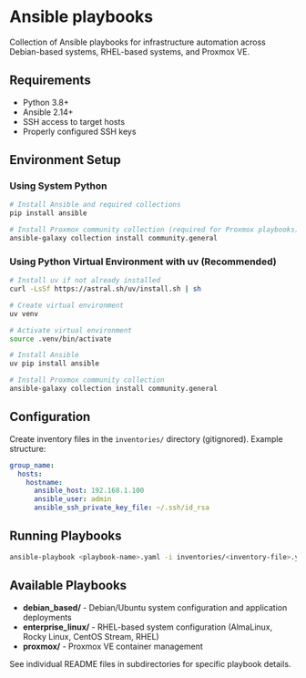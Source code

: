 # Ansible playbooks

Collection of Ansible playbooks for infrastructure automation across Debian-based systems, RHEL-based systems, and Proxmox VE.

## Requirements

- Python 3.8+
- Ansible 2.14+
- SSH access to target hosts
- Properly configured SSH keys

## Environment Setup

### Using System Python

```bash
# Install Ansible and required collections
pip install ansible

# Install Proxmox community collection (required for Proxmox playbooks)
ansible-galaxy collection install community.general
```

### Using Python Virtual Environment with uv (Recommended)

```bash
# Install uv if not already installed
curl -LsSf https://astral.sh/uv/install.sh | sh

# Create virtual environment
uv venv

# Activate virtual environment
source .venv/bin/activate

# Install Ansible
uv pip install ansible

# Install Proxmox community collection
ansible-galaxy collection install community.general
```

## Configuration

Create inventory files in the `inventories/` directory (gitignored). Example structure:

```yaml
group_name:
  hosts:
    hostname:
      ansible_host: 192.168.1.100
      ansible_user: admin
      ansible_ssh_private_key_file: ~/.ssh/id_rsa
```

## Running Playbooks

```bash
ansible-playbook <playbook-name>.yaml -i inventories/<inventory-file>.yaml
```

## Available Playbooks

- **debian_based/** - Debian/Ubuntu system configuration and application deployments
- **enterprise_linux/** - RHEL-based system configuration (AlmaLinux, Rocky Linux, CentOS Stream, RHEL)
- **proxmox/** - Proxmox VE container management

See individual README files in subdirectories for specific playbook details.
